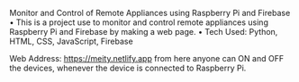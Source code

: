 Monitor and Control of Remote Appliances using Raspberry Pi and Firebase 
• This is a project use to monitor and control remote appliances using Raspberry Pi and Firebase by making a web page. 
• Tech Used: Python, HTML, CSS, JavaScript, Firebase

Web Address: https://meity.netlify.app from here anyone can ON and OFF the devices, whenever the device is connected to Raspberry Pi.
